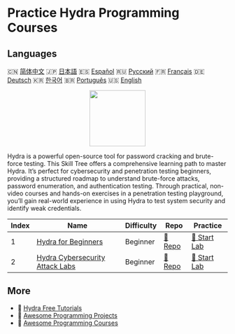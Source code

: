 # Practice Hydra Programming Courses

## Languages

🇨🇳 [简体中文](README_zh.md) 🇯🇵 [日本語](README_ja.md) 🇪🇸 [Español](README_es.md) 🇷🇺 [Русский](README_ru.md) 🇫🇷 [Français](README_fr.md) 🇩🇪 [Deutsch](README_de.md) 🇰🇷 [한국어](README_ko.md) 🇧🇷 [Português](README_pt.md) 🇺🇸 [English](README.md) 

<div align="center">
<img width="128px" src="https://file.labex.io/path/fqzGODJFWPbL.png">
</div>

Hydra is a powerful open-source tool for password cracking and brute-force testing. This Skill Tree offers a comprehensive learning path to master Hydra. It’s perfect for cybersecurity and penetration testing beginners, providing a structured roadmap to understand brute-force attacks, password enumeration, and authentication testing. Through practical, non-video courses and hands-on exercises in a penetration testing playground, you’ll gain real-world experience in using Hydra to test system security and identify weak credentials.

|   Index | Name                                                                                        | Difficulty   | Repo                                                                     | Practice                                                                 |
|---------|---------------------------------------------------------------------------------------------|--------------|--------------------------------------------------------------------------|--------------------------------------------------------------------------|
|       1 | [Hydra for Beginners](https://labex.io/courses/hydra-for-beginners)                         | Beginner     | [🔗 Repo](https://github.com/labex-labs/hydra-for-beginners)             | [🚀 Start Lab](https://labex.io/courses/hydra-for-beginners)             |
|       2 | [Hydra Cybersecurity Attack Labs](https://labex.io/courses/hydra-cybersecurity-attack-labs) | Beginner     | [🔗 Repo](https://github.com/labex-labs/hydra-cybersecurity-attack-labs) | [🚀 Start Lab](https://labex.io/courses/hydra-cybersecurity-attack-labs) |

## More

- 🔗 [Hydra Free Tutorials](https://github.com/labex-labs/hydra-free-tutorials)
- 🔗 [Awesome Programming Projects](https://github.com/labex-labs/awesome-programming-projects)
- 🔗 [Awesome Programming Courses](https://github.com/labex-labs/awesome-programming-courses)

